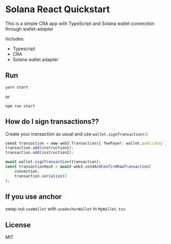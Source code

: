 # Solana React Quickstart

This is a simple CRA app with TypeScript and Solana wallet connection through wallet-adapter

Includes:

- Typescript
- CRA
- Solana wallet adapter

## Run

```
yarn start
```

or

```
npm run start
```

## How do I sign transactions??

Create your transaction as usual and use `wallet.signTransaction()`:

```typescript
const transaction = new web3.Transaction({ feePayer: wallet.publicKey });
transaction.add(instruction1);
transaction.add(instruction2);

await wallet.signTransaction(transaction);
const transactionHash = await web3.sendAndConfirmRawTransaction(
    connection,
    transaction.serialize()
);
```

## If you use anchor

swap out `useWallet` with `useAnchorWallet` in `MyWallet.tsx`


## License

MIT
